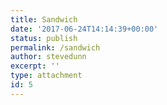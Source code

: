 ```yaml
---
title: Sandwich
date: '2017-06-24T14:14:39+00:00'
status: publish
permalink: /sandwich
author: stevedunn
excerpt: ''
type: attachment
id: 5
---
```

<!DOCTYPE html PUBLIC "-//W3C//DTD HTML 4.0 Transitional//EN" "http://www.w3.org/TR/REC-html40/loose.dtd">
<?xml encoding="UTF-8">
